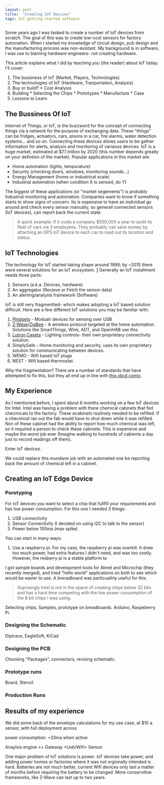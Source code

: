 ```yaml
---
layout: post
title:  "Creating IoT Devices"
tags: IoT getting-started software
---
```


Some years ago I was tasked to create a number of IoT devices from scratch. The goal of this was to create low-cost sensors for factory automation. When I started my knowledge of circuit design, pcb design and the manufacturing process was non-existant. My background is in software, I was use to blaming hardware engineers- not creating hardware.

This article explains what I did by teaching you (the reader) about IoT today. I'll cover:

  1. The bussiness of IoT (Market, Players, Technologies)
  2. The technologies of IoT (Hardware, Tranportation, Analysis)
  3. Buy or build?
    * Cost Analysis
  4. Building
    * Selecting the Chips
    * Prototypes
    * Manufacture
    * Case
  5. Lessons to Learn
  
## The Bussiness Of IoT

Internet of Things, or IoT, is the buzzword for the concept of connecting things via a network for the purpose of exchanging data. These "things" can be fridges, actuators, cars, pisons in a car, fire alarms, water detection systems... and so on. Connecting these devices allows users to be gather information for alerts, analysis and monitoring of variaous devices. IoT is a huge market, esitmated at $7.1 trillion by 2020 (this number depends greatly on your defintion of the market). Popular applications in this market are:

  * Home automation (lights, tempurature)
  * Security (checking doors, windows, monitoring sounds...)
  * Energy Management (home or industrical scale)
  * Industrial automation (when condition X is sensed, do Y)

The biggest of these applications (or "market segements") is probably Industrial monitoring and automation. Companies want to  know if something starts to show signs of concern. Its is expensive to have an individual go around and check every sensor manually, so generall connected sensors (IoT devices), can report back the current state. 

> A quick example: If it costs a company $500,000 a year to audit its fleet of cars via 3 employees. They probably can save money by attaching an GPS IoT device to each car to read out its location and status. 

## IoT Technologies

The technology for IoT started taking shape around 1999; by ~2015 there were several solutions for an IoT ecosystem. [1](https://en.wikipedia.org/wiki/Internet_of_things) Generally an IoT installment needs three parts:

  1. Sensors (a.k.a. Devices, hardware)
  2. An aggregator (Recieve or Fetch the sensor data)
  3. An alerting/analysis framework (Software)
  
IoT is still very fragmentted- which makes adopting a IoT based solution difficult. Here are a few different IoT solutions you may be familiar with:
  1. [Phidgets](https://www.phidgets.com/) - Modualr devices for sensing over USB
  2. [Z-Wave](http://www.z-wave.com/)/[ZigBee]() - A wireless protocol targeted at the home automation. Solutions like SmartThings, Wink, ADT, and OpenHAB use this.
  3. [Lutron Caseta]() - Lighting controls- their own proprietary connectivity solution.
  4.  SimplySafe - Home monitoring and security, uses its own proprietary solution for communicating between devices.
  5. WEMO - Wifi based IoT plugs
  6. NEST - Wifi based thermostat.
  
Why the fragmentation? There are a number of standards that have attempted to fix this, but they all end up in line with [this xkcd comic](https://xkcd.com/927/). 

## My Experience

As I mentioned before, I spent about 6 months working on a few IoT devices for Intel. Intel was having a problem with there chemical cabinets that fed checmicals to the factory. These ecabinets routinely needed to be refilled. If a checmical ran out the fab would have to shut down while it was refilled. Non of these cabinet had the ability to report how much chemical was left, so it required a person to check these cabinets. This is expensive and maybe the worst job ever (Imagine walking to hundreds of cabients a day just to record readings off them).

Enter IoT devices.

We could replace this mundane job with an automated one be reporting back the amount of chemical left in a cabinet.

## Creating an IoT Edge Device

### Porotyping

For IoT devices you want to select a chip that fullfill your requirements and has low power consumption. For this one I needed 3 things:
  1. USB connectivity
  2. Sensor Connectivity (I decided on using I2C to talk to the sensor)
  3. Power below 100ma (max spike)

You can start in many ways:
  1. Use a raspberry pi. For my case, the raspberry pi was overkill. It drew too much power, had extra features I didn't need, and was too costly. However, the resberry pi is a stable platform to

I got sample boards and development tools for Atmel and Microchip (they recently merged), and tried "hello world" applications on both to see which would be easier to use. A breradboard was particuallrly useful for this.

> Suprisingly Intel is not in the space of creating chips below 32 bits and has a hard time competing with the low power consumption of the 8 bit chips I was using.


Selecting chips, Samples, prototype on breadboards. Arduino, Raspeberry Pi.

### Designing the Schematic

Diptrace, EagleSoft, KiCad

### Designing the PCB

Choosing "Packages", connectors, revising schematic.

### Prototype runs

Board, Stencil

### Production Runs

## Results of my experience

We did some back of the envelope calculations for my use case, at $10 a sensor, with full deployment across 

power consumption: ~33ma when active

Anaylsis engine >> Gateway >Usb/Wifi> Sensor



One major problem of IoT solutions is power. IoT devices take power, and adding power homes or factories where it was not orgionally intended is hard. Batteries are not much better, current Wifi devices only last a matter of months before requiring the battery to be changed. More conservitive frameworks, like Z-Wave can last up to two years. 
 
 
